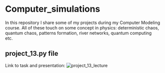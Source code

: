 # Computer_simulations

In this repository I share some of my projects during my  Computer Modeling course. All of these touch on some concept in physics: deterministic chaos, quantum chaos, patterns formation, river networks, quantum computing etc.

## project_13.py file

Link to task and presentation: ![project_13_lecture]([http://www.fuw.edu.pl/~qba/cmpp2023/lect11.pdf])

